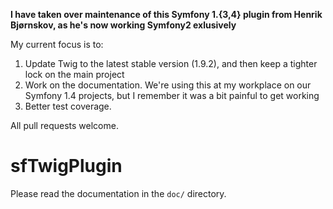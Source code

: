 **I have taken over maintenance of this Symfony 1.{3,4} plugin from Henrik Bjørnskov, as he's now working Symfony2 exlusively**

My current focus is to:

1. Update Twig to the latest stable version (1.9.2), and then keep a
   tighter lock on the main project
2. Work on the documentation. We're using this at my workplace on our
   Symfony 1.4 projects, but I remember it was a bit painful to get
working
3.  Better test coverage.

All pull requests welcome.

sfTwigPlugin
============

Please read the documentation in the `doc/` directory.
